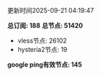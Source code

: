 更新时间2025-09-21 04:19:47

**总订阅: 188**
**总节点: 51420**
- vless节点: 26102
- hysteria2节点: 19

**google ping有效节点: 145**
